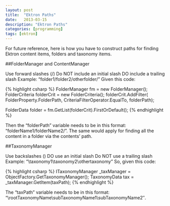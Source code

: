```yaml
---
layout: post
title:  "Ektron Paths"
date:   2013-03-15
description: "Ektron Paths"
categories: [programming]
tags: [ektron]
---
```

For future reference, here is how you have to construct paths for finding Ektron content items, folders and taxonomy items.

##FolderManager and ContentManager

Use forward slashes (/)
Do NOT include an initial slash
DO include a trailing slash
Example: “folder1/folder2/otherfolder/”
Given this code:

{% highlight csharp %}
FolderManager fm = new FolderManager();
FolderCriteria folderCrit = new FolderCriteria();
folderCrit.AddFilter(
FolderProperty.FolderPath,
CriteriaFilterOperator.EqualTo,
folderPath);

FolderData folder = fm.GetList(folderCrit).FirstOrDefault();
{% endhighlight %}

Then the “folderPath” variable needs to be in this format: “folderName1/folderName2/”.  The same would apply for finding all the content in a folder via the contents’ path.

##TaxonomyManager

Use backslashes (\)
DO use an initial slash
Do NOT use a trailing slash
Example: “\taxonomy1\taxonomy2\othertaxonomy”
So, given this code:

{% highlight csharp %}
ITaxonomyManager _taxManager = ObjectFactory.GetTaxonomyManager();
TaxonomyData tax = _taxManager.GetItem(taxPath);
{% endhighlight %}

The “taxPath” variable needs to be in this format: “\rootTaxonomyName\subTaxonomyName1\subTaxonomyName2″.
